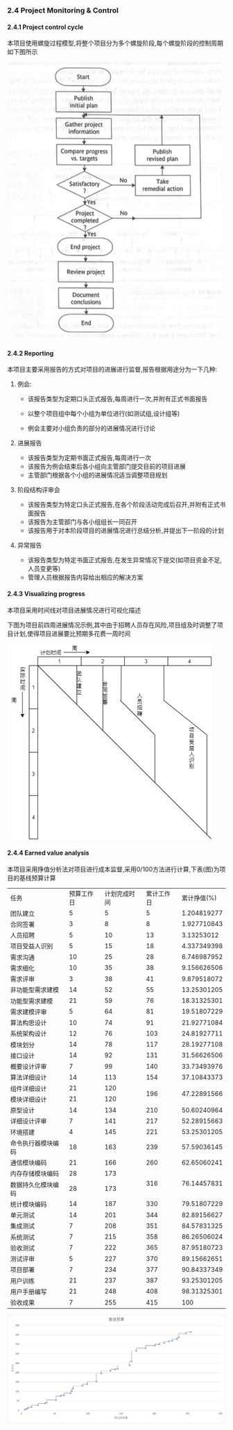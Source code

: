 ### 2.4 Project Monitoring & Control

#### 2.4.1 Project control cycle

本项目使用螺旋过程模型,将整个项目分为多个螺旋阶段,每个螺旋阶段的控制周期如下图所示

![ycl](./images/cycle.png)

#### 2.4.2 Reporting

本项目主要采用报告的方式对项目的进展进行监督,报告根据用途分为一下几种:

1. 例会:

   * 该报告类型为定期口头正式报告,每周进行一次,并附有正式书面报告

   * 以整个项目组中每个小组为单位进行(如测试组,设计组等)
   * 例会主要对小组负责的部分的进展情况进行讨论

2. 进展报告

   * 该报告类型为定期书面正式报告,每周进行一次
   * 该报告为例会结束后各小组向主管部门提交目前的项目进展
   * 主管部门根据各个小组的进展情况适当调整项目规划

3. 阶段结构评审会

   * 该报告类型为特定口头正式报告,在各个阶段活动完成后召开,并附有正式书面报告
   * 该报告为主管部门与各小组组长一同召开
   * 该报告用于对本阶段项目的进展情况进行总结分析,并提出下一阶段的计划

4. 异常报告

   * 该报告类型为特定书面正式报告,在发生异常情况下提交(如项目资金不足,人员变更等)
   * 管理人员根据报告内容给出相应的解决方案

#### 2.4.3 Visualizing progress

本项目采用时间线对项目进展情况进行可视化描述

下图为项目前四周进展情况示例,其中由于招聘人员存在风险,项目组及时调整了项目计划,使得项目进展要比预期多花费一周时间

![](images/timeline.png)

#### 2.4.4 Earned value analysis

本项目采用挣值分析法对项目进行成本监督,采用0/100方法进行计算,下表(图)为项目的基线预算计算

<table>
   <tr>
      <td>任务</td>
      <td>预算工作日</td>
      <td>计划完成时间</td>
      <td>累计工作日</td>
      <td>累计挣值(%)</td>
   </tr>
   <tr>
      <td>团队建立</td>
      <td>5</td>
      <td>5</td>
      <td>5</td>
      <td>1.204819277</td>
   </tr>
   <tr>
      <td>合同签署</td>
      <td>3</td>
      <td>8</td>
      <td>8</td>
      <td>1.927710843</td>
   </tr>
   <tr>
      <td>人员招聘</td>
      <td>5</td>
      <td>10</td>
      <td>13</td>
      <td>3.13253012</td>
   </tr>
   <tr>
      <td>项目受益人识别</td>
      <td>5</td>
      <td>15</td>
      <td>18</td>
      <td>4.337349398</td>
   </tr>
   <tr>
      <td>需求沟通</td>
      <td>10</td>
      <td>25</td>
      <td>28</td>
      <td>6.746987952</td>
   </tr>
   <tr>
      <td>需求细化</td>
      <td>10</td>
      <td>35</td>
      <td>38</td>
      <td>9.156626506</td>
   </tr>
   <tr>
      <td>需求评审</td>
      <td>3</td>
      <td>38</td>
      <td>41</td>
      <td>9.879518072</td>
   </tr>
   <tr>
      <td>非功能型需求建模</td>
      <td>14</td>
      <td>52</td>
      <td>55</td>
      <td>13.25301205</td>
   </tr>
   <tr>
      <td>功能型需求建模</td>
      <td>21</td>
      <td>59</td>
      <td>76</td>
      <td>18.31325301</td>
   </tr>
   <tr>
      <td>需求建模评审</td>
      <td>5</td>
      <td>64</td>
      <td>81</td>
      <td>19.51807229</td>
   </tr>
   <tr>
      <td>算法构思设计</td>
      <td>10</td>
      <td>74</td>
      <td>91</td>
      <td>21.92771084</td>
   </tr>
   <tr>
      <td>系统架构设计</td>
      <td>12</td>
      <td>76</td>
      <td>103</td>
      <td>24.81927711</td>
   </tr>
   <tr>
      <td>模块划分</td>
      <td>14</td>
      <td>78</td>
      <td>117</td>
      <td>28.19277108</td>
   </tr>
   <tr>
      <td>接口设计</td>
      <td>14</td>
      <td>92</td>
      <td>131</td>
      <td>31.56626506</td>
   </tr>
   <tr>
      <td>概要设计评审</td>
      <td>7</td>
      <td>99</td>
      <td>140</td>
      <td>33.73493976</td>
   </tr>
   <tr>
      <td>算法详细设计</td>
      <td>14</td>
      <td>113</td>
      <td>154</td>
      <td>37.10843373</td>
   </tr>
   <tr>
      <td>组件详细设计</td>
      <td>21</td>
      <td>120</td>
      <td rowspan="2">196</td>
      <td rowspan="2">47.22891566</td>
   </tr>
   <tr>
      <td>模块详细设计</td>
      <td>21</td>
      <td>120</td>
   </tr>
   <tr>
      <td>原型设计</td>
      <td>14</td>
      <td>134</td>
      <td>210</td>
      <td>50.60240964</td>
   </tr>
   <tr>
      <td>详细设计评审</td>
      <td>7</td>
      <td>141</td>
      <td>217</td>
      <td>52.28915663</td>
   </tr>
   <tr>
      <td>环境搭建</td>
      <td>4</td>
      <td>145</td>
      <td>221</td>
      <td>53.25301205</td>
   </tr>
   <tr>
      <td>命令执行器模块编码</td>
      <td>18</td>
      <td>163</td>
      <td>239</td>
      <td>57.59036145</td>
   </tr>
   <tr>
      <td>通信模块编码</td>
      <td>21</td>
      <td>166</td>
      <td>260</td>
      <td>62.65060241</td>
   </tr>
   <tr>
      <td>内存存储模块编码</td>
      <td>28</td>
      <td>173</td>
      <td rowspan="2">316</td>
      <td rowspan="2">76.14457831</td>
   </tr>
   <tr>
      <td>数据持久化模块编码</td>
      <td>28</td>
      <td>173</td>
   </tr>
   <tr>
      <td>统计模块编码</td>
      <td>14</td>
      <td>187</td>
      <td>330</td>
      <td>79.51807229</td>
   </tr>
   <tr>
      <td>单元测试</td>
      <td>14</td>
      <td>201</td>
      <td>344</td>
      <td>82.89156627</td>
   </tr>
   <tr>
      <td>集成测试</td>
      <td>7</td>
      <td>208</td>
      <td>351</td>
      <td>84.57831325</td>
   </tr>
   <tr>
      <td>系统测试</td>
      <td>7</td>
      <td>215</td>
      <td>358</td>
      <td>86.26506024</td>
   </tr>
   <tr>
      <td>验收测试</td>
      <td>7</td>
      <td>222</td>
      <td>365</td>
      <td>87.95180723</td>
   </tr>
   <tr>
      <td>测试评审</td>
      <td>5</td>
      <td>227</td>
      <td>370</td>
      <td>89.15662651</td>
   </tr>
   <tr>
      <td>项目部署</td>
      <td>7</td>
      <td>234</td>
      <td>377</td>
      <td>90.84337349</td>
   </tr>
   <tr>
      <td>用户训练</td>
      <td>21</td>
      <td>237</td>
      <td>387</td>
      <td>93.25301205</td>
   </tr>
   <tr>
      <td>用户手册编写</td>
      <td>21</td>
      <td>248</td>
      <td>408</td>
      <td>98.31325301</td>
   </tr>
   <tr>
      <td>验收成果</td>
      <td>7</td>
      <td>255</td>
      <td>415</td>
      <td>100</td>
   </tr>
</table>

![image-20200412120217626](images\earned_value.png)